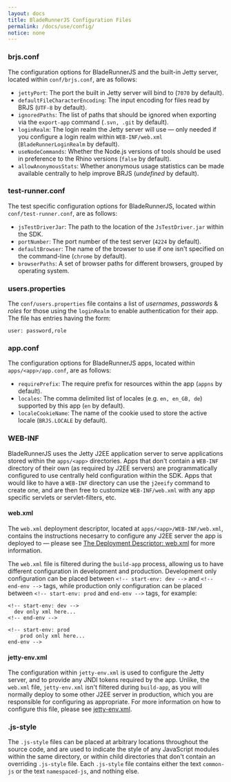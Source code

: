 ```yaml
---
layout: docs
title: BladeRunnerJS Configuration Files
permalink: /docs/use/config/
notice: none
---
```


### brjs.conf

The configuration options for BladeRunnerJS and the built-in Jetty server, located within `conf/brjs.conf`, are as follows:

  * `jettyPort`: The port the built in Jetty server will bind to (`7070` by default).
  * `defaultFileCharacterEncoding`: The input encoding for files read by BRJS (`UTF-8` by default).
  * `ignoredPaths`: The list of paths that should be ignored when exporting via the `export-app` command (`.svn, .git` by default).
  * `loginRealm`: The login realm the Jetty server will use &mdash; only needed if you configure a login realm within `WEB-INF/web.xml` (`BladeRunnerLoginRealm` by default).
  * `useNodeCommands`: Whether the Node.js versions of tools should be used in preference to the Rhino versions (`false` by default).
  * `allowAnonymousStats`: Whether anonymous usage statistics can be made available centrally to help improve BRJS (_undefined_ by default).


### test-runner.conf

The test specific configuration options for BladeRunnerJS, located within `conf/test-runner.conf`, are as follows:

  * `jsTestDriverJar`: The path to the location of the `JsTestDriver.jar` within the SDK.
  * `portNumber`: The port number of the test server (`4224` by default).
  * `defaultBrowser`: The name of the browser to use if one isn't specified on the command-line (`chrome` by default).
  * `browserPaths`: A set of browser paths for different browsers, grouped by operating system.


### users.properties

The `conf/users.properties` file contains a list of _usernames_, _passwords_ & _roles_ for those using the `loginRealm` to enable authentication for their app. The file has entries having the form:

```
user: password,role
```


### app.conf

The configuration options for BladeRunnerJS apps, located within `apps/<app>/app.conf`, are as follows:

  * `requirePrefix`: The require prefix for resources within the app (`appns` by default).
  * `locales`: The comma delimited list of locales (e.g. `en, en_GB, de`) supported by this app (`en` by default).
  * `localeCookieName`: The name of the cookie used to store the active locale (`BRJS.LOCALE` by default).


### WEB-INF

BladeRunnerJS uses the Jetty J2EE application server to serve applications stored within the `apps/<app>` directories. Apps that don't contain a `WEB-INF` directory of their own (as required by J2EE servers) are programmatically configured to use centrally held configuration within the SDK. Apps that would like to have a `WEB-INF` directory can use the `j2eeify`  command to create one, and are then free to customize `WEB-INF/web.xml` with any app specific servlets or servlet-filters, etc.


#### web.xml

The `web.xml` deployment descriptor, located at `apps/<app>/WEB-INF/web.xml`, contains the instructions necesarry to configure any J2EE server the app is deployed to &mdash; please see [The Deployment Descriptor: web.xml](https://cloud.google.com/appengine/docs/java/config/webxml) for more information.

The `web.xml` file is filtered during the `build-app` process, allowing us to have different configuration in development and production. Development only configuration can be placed between `<!-- start-env: dev -->` and `<!-- end-env -->` tags, while production only configuration can be placed between `<!-- start-env: prod` and `end-env -->` tags, for example:

```
<!-- start-env: dev -->
  dev only xml here...
<!-- end-env -->

<!-- start-env: prod
	prod only xml here...
end-env -->
```


#### jetty-env.xml

The configuration within `jetty-env.xml` is used to configure the Jetty server, and to provide any JNDI tokens required by the app. Unlike, the `web.xml` file, `jetty-env.xml` isn't filtered during `build-app`, as you will normally deploy to some other J2EE server in production, which you are responsible for configuring as appropriate. For more information on how to configure this file, please see [jetty-env.xml](http://www.eclipse.org/jetty/documentation/9.2.1.v20140609/jetty-env-xml.html).


### .js-style

The `.js-style` files can be placed at arbitrary locations throughout the source code, and are used to indicate the style of any JavaScript modules within the same directory, or within child directories that don't contain an overriding `.js-style` file. Each `.js-style` file contains either the text `common-js` or the text `namespaced-js`, and nothing else.
